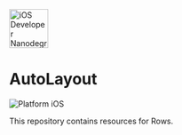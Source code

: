 <img src="https://s3-us-west-1.amazonaws.com/udacity-content/degrees/catalog-images/nd003.png" alt="iOS Developer Nanodegree logo" height="70" >

# AutoLayout

![Platform iOS](https://img.shields.io/badge/nanodegree-iOS-blue.svg)

This repository contains resources for Rows.
